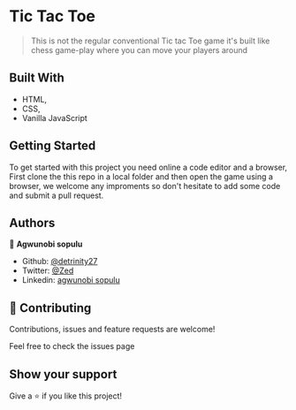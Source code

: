 # Tic Tac Toe

> This is not the regular conventional Tic tac Toe game  it's built like chess game-play where you can move your players around 


## Built With

- HTML,
- CSS,
- Vanilla JavaScript


## Getting Started

To get started with this project you need online a code editor and a browser, First clone the this repo in a local folder and then open the game using a browser, we welcome any improments so don't hesitate to add some code and submit a pull request.

## Authors

👤 **Agwunobi sopulu**

- Github: [@detrinity27](https://github.com/detrinity27)
- Twitter: [@Zed](https://twitter.com/SO_NWA)
- Linkedin: [agwunobi sopulu](https://www.linkedin.com/in/agwunobi-sopulu-691875216)


## 🤝 Contributing

Contributions, issues and feature requests are welcome!

Feel free to check the issues page


## Show your support

Give a ⭐️ if you like this project!

